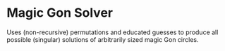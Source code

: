 Magic Gon Solver
================

Uses (non-recursive) permutations and educated guesses to produce all
possible (singular) solutions of arbitrarily sized magic Gon circles.
